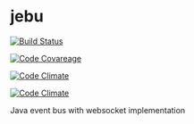 # jebu 

[![Build Status](https://img.shields.io/travis/rasenderhase/jebu.svg)](https://travis-ci.org/rasenderhase/jebu)

[![Code Covareage](https://img.shields.io/codecov/c/github/rasenderhase/jebu.svg)](https://codecov.io/github/rasenderhase/jebu)

[![Code Climate](https://img.shields.io/codeclimate/github/rasenderhase/jebu.svg)](https://codeclimate.com/github/rasenderhase/jebu)

[![Code Climate](https://img.shields.io/codeclimate/issues/github/rasenderhase/jebu.svg)](https://codeclimate.com/github/rasenderhase/jebu)

Java event bus with websocket implementation

